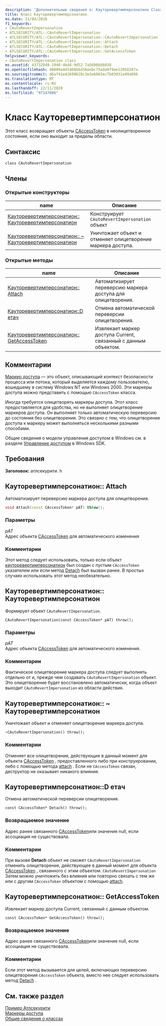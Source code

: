 ```yaml
---
description: 'Дополнительные сведения о: Кауторевертимперсонатион Class'
title: Класс Кауторевертимперсонатион
ms.date: 11/04/2016
f1_keywords:
- CAutoRevertImpersonation
- ATLSECURITY/ATL::CAutoRevertImpersonation
- ATLSECURITY/ATL::CAutoRevertImpersonation::CAutoRevertImpersonation
- ATLSECURITY/ATL::CAutoRevertImpersonation::Attach
- ATLSECURITY/ATL::CAutoRevertImpersonation::Detach
- ATLSECURITY/ATL::CAutoRevertImpersonation::GetAccessToken
helpviewer_keywords:
- CAutoRevertImpersonation class
ms.assetid: 43732849-1940-4bd4-9d52-7a5698bb8838
ms.openlocfilehash: 48009a4d146866d36eebc75ada8f9ae12058287a
ms.sourcegitcommit: d6af41e42699628c3e2e6063ec7b03931a49a098
ms.translationtype: MT
ms.contentlocale: ru-RU
ms.lasthandoff: 12/11/2020
ms.locfileid: "97147086"
---
```

# <a name="cautorevertimpersonation-class"></a>Класс Кауторевертимперсонатион

Этот класс возвращает объекты [CAccessToken](../../atl/reference/caccesstoken-class.md) в неолицетворенное состояние, если оно выходит за пределы области.

## <a name="syntax"></a>Синтаксис

```
class CAutoRevertImpersonation
```

## <a name="members"></a>Члены

### <a name="public-constructors"></a>Открытые конструкторы

|name|Описание|
|----------|-----------------|
|[Кауторевертимперсонатион:: Кауторевертимперсонатион](#cautorevertimpersonation)|Конструирует `CAutoRevertImpersonation` объект|
|[Кауторевертимперсонатион:: ~ Кауторевертимперсонатион](#dtor)|Уничтожает объект и отменяет олицетворение маркера доступа.|

### <a name="public-methods"></a>Открытые методы

|name|Описание|
|----------|-----------------|
|[Кауторевертимперсонатион:: Attach](#attach)|Автоматизирует переверсию маркера доступа для олицетворения.|
|[Кауторевертимперсонатион::D етач](#detach)|Отмена автоматической переверсии олицетворения.|
|[Кауторевертимперсонатион:: GetAccessToken](#getaccesstoken)|Извлекает маркер доступа Current, связанный с данным объектом.|

## <a name="remarks"></a>Комментарии

[Маркер доступа](/windows/win32/SecAuthZ/access-tokens) — это объект, описывающий контекст безопасности процесса или потока, который выделяется каждому пользователю, вошедшему в систему Windows NT или Windows 2000. Эти маркеры доступа можно представить с помощью `CAccessToken` класса.

Иногда требуется олицетворять маркеры доступа. Этот класс предоставляется для удобства, но не выполняет олицетворение маркеров доступа. Он выполняет только автоматическую переверсию до состояния без олицетворения. Это связано с тем, что олицетворение доступа к маркеру может выполняться несколькими разными способами.

Общие сведения о модели управления доступом в Windows см. в разделе [Управление доступом](/windows/win32/SecAuthZ/access-control) в Windows SDK.

## <a name="requirements"></a>Требования

**Заголовок:** атлсекурити. h

## <a name="cautorevertimpersonationattach"></a><a name="attach"></a> Кауторевертимперсонатион:: Attach

Автоматизирует переверсию маркера доступа для олицетворения.

```cpp
void Attach(const CAccessToken* pAT) throw();
```

### <a name="parameters"></a>Параметры

*pAT*<br/>
Адрес объекта [CAccessToken](../../atl/reference/caccesstoken-class.md) для автоматического изменения

### <a name="remarks"></a>Комментарии

Этот метод следует использовать, только если объект [кауторевертимперсонатион](../../atl/reference/cautorevertimpersonation-class.md) был создан с пустым `CAccessToken` указателем или если метод [Detach](#detach) был вызван ранее. В простых случаях использовать этот метод необязательно.

## <a name="cautorevertimpersonationcautorevertimpersonation"></a><a name="cautorevertimpersonation"></a> Кауторевертимперсонатион:: Кауторевертимперсонатион

Формирует объект `CAutoRevertImpersonation`.

```
CAutoRevertImpersonation(const CAccessToken* pAT) throw();
```

### <a name="parameters"></a>Параметры

*pAT*<br/>
Адрес объекта [CAccessToken](../../atl/reference/caccesstoken-class.md) для автоматического изменения.

### <a name="remarks"></a>Комментарии

Фактическое олицетворение маркера доступа следует выполнять отдельно от и, прежде чем создавать `CAutoRevertImpersonation` объект. Это олицетворение будет восстановлено автоматически, когда объект выходит `CAutoRevertImpersonation` из области действия.

## <a name="cautorevertimpersonationcautorevertimpersonation"></a><a name="dtor"></a> Кауторевертимперсонатион:: ~ Кауторевертимперсонатион

Уничтожает объект и отменяет олицетворение маркера доступа.

```
~CAutoRevertImpersonation() throw();
```

### <a name="remarks"></a>Комментарии

Отменяет все олицетворения, действующие в данный момент для объекта [CAccessToken](../../atl/reference/caccesstoken-class.md) , предоставленного либо при конструировании, либо с помощью метода [attach](#attach) . Если не `CAccessToken` связан, деструктор не оказывает никакого влияния.

## <a name="cautorevertimpersonationdetach"></a><a name="detach"></a> Кауторевертимперсонатион::D етач

Отмена автоматической переверсии олицетворения.

```
const CAccessToken* Detach() throw();
```

### <a name="return-value"></a>Возвращаемое значение

Адрес ранее связанного [CAccessToken](../../atl/reference/caccesstoken-class.md)или значение null, если ассоциация не существовала.

### <a name="remarks"></a>Комментарии

При вызове **Detach** объект не сможет `CAutoRevertImpersonation` отменить олицетворение, действующее в данный момент для объекта [CAccessToken](../../atl/reference/caccesstoken-class.md) , связанного с этим объектом. `CAutoRevertImpersonation` Затем можно уничтожить без влияния или повторно связать с тем же или с другим `CAccessToken` объектом с помощью [attach](#attach).

## <a name="cautorevertimpersonationgetaccesstoken"></a><a name="getaccesstoken"></a> Кауторевертимперсонатион:: GetAccessToken

Извлекает маркер доступа Current, связанный с данным объектом.

```
const CAccessToken* GetAccessToken() throw();
```

### <a name="return-value"></a>Возвращаемое значение

Адрес ранее связанного [CAccessToken](../../atl/reference/caccesstoken-class.md)или значение null, если ассоциация не существовала.

### <a name="remarks"></a>Комментарии

Если этот метод вызывается для целей, включающих переверсию олицетворения `CAccessToken` объекта, вместо нее следует использовать метод [Detach](#detach) .

## <a name="see-also"></a>См. также раздел

[Пример Атлсекурити](../../overview/visual-cpp-samples.md)<br/>
[Маркеры доступа](/windows/win32/SecAuthZ/access-tokens)<br/>
[Общие сведения о классах](../../atl/atl-class-overview.md)
